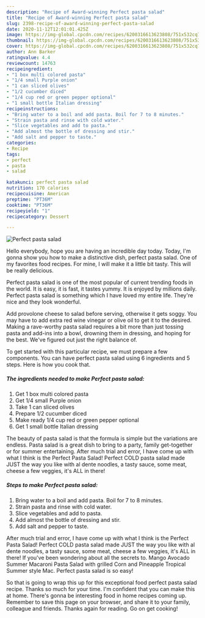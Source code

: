 ```yaml
---
description: "Recipe of Award-winning Perfect pasta salad"
title: "Recipe of Award-winning Perfect pasta salad"
slug: 2398-recipe-of-award-winning-perfect-pasta-salad
date: 2020-11-12T12:01:01.425Z
image: https://img-global.cpcdn.com/recipes/6200316613623808/751x532cq70/perfect-pasta-salad-recipe-main-photo.jpg
thumbnail: https://img-global.cpcdn.com/recipes/6200316613623808/751x532cq70/perfect-pasta-salad-recipe-main-photo.jpg
cover: https://img-global.cpcdn.com/recipes/6200316613623808/751x532cq70/perfect-pasta-salad-recipe-main-photo.jpg
author: Ann Barker
ratingvalue: 4.4
reviewcount: 14763
recipeingredient:
- "1 box multi colored pasta"
- "1/4 small Purple onion"
- "1 can sliced olives"
- "1/2 cucumber diced"
- "1/4 cup red or green pepper optional"
- "1 small bottle Italian dressing"
recipeinstructions:
- "Bring water to a boil and add pasta. Boil for 7 to 8 minutes."
- "Strain pasta and rinse with cold water."
- "Slice vegetables and add to pasta."
- "Add almost the bottle of dressing and stir."
- "Add salt and pepper to taste."
categories:
- Recipe
tags:
- perfect
- pasta
- salad

katakunci: perfect pasta salad 
nutrition: 170 calories
recipecuisine: American
preptime: "PT36M"
cooktime: "PT36M"
recipeyield: "1"
recipecategory: Dessert

---
```



![Perfect pasta salad](https://img-global.cpcdn.com/recipes/6200316613623808/751x532cq70/perfect-pasta-salad-recipe-main-photo.jpg)

Hello everybody, hope you are having an incredible day today. Today, I'm gonna show you how to make a distinctive dish, perfect pasta salad. One of my favorites food recipes. For mine, I will make it a little bit tasty. This will be really delicious.

Perfect pasta salad is one of the most popular of current trending foods in the world. It is easy, it is fast, it tastes yummy. It is enjoyed by millions daily. Perfect pasta salad is something which I have loved my entire life. They're nice and they look wonderful.

Add provolone cheese to salad before serving, otherwise it gets soggy. You may have to add extra red wine vinegar or olive oil to get it to the desired. Making a rave-worthy pasta salad requires a bit more than just tossing pasta and add-ins into a bowl, drowning them in dressing, and hoping for the best. We&#39;ve figured out just the right balance of.


To get started with this particular recipe, we must prepare a few components. You can have perfect pasta salad using 6 ingredients and 5 steps. Here is how you cook that.

<!--inarticleads1-->

##### The ingredients needed to make Perfect pasta salad:

1. Get 1 box multi colored pasta
1. Get 1/4 small Purple onion
1. Take 1 can sliced olives
1. Prepare 1/2 cucumber diced
1. Make ready 1/4 cup red or green pepper optional
1. Get 1 small bottle Italian dressing


The beauty of pasta salad is that the formula is simple but the variations are endless. Pasta salad is a great dish to bring to a party, family get-together or for summer entertaining. After much trial and error, I have come up with what I think is the Perfect Pasta Salad! Perfect COLD pasta salad made JUST the way you like with al dente noodles, a tasty sauce, some meat, cheese a few veggies, it&#39;s ALL in there! 

<!--inarticleads2-->

##### Steps to make Perfect pasta salad:

1. Bring water to a boil and add pasta. Boil for 7 to 8 minutes.
1. Strain pasta and rinse with cold water.
1. Slice vegetables and add to pasta.
1. Add almost the bottle of dressing and stir.
1. Add salt and pepper to taste.


After much trial and error, I have come up with what I think is the Perfect Pasta Salad! Perfect COLD pasta salad made JUST the way you like with al dente noodles, a tasty sauce, some meat, cheese a few veggies, it&#39;s ALL in there! If you&#39;ve been wondering about all the secrets to. Mango Avocado Summer Macaroni Pasta Salad with grilled Corn and Pineapple Tropical Summer style Mac. Perfect pasta salad is so easy! 

So that is going to wrap this up for this exceptional food perfect pasta salad recipe. Thanks so much for your time. I'm confident that you can make this at home. There's gonna be interesting food in home recipes coming up. Remember to save this page on your browser, and share it to your family, colleague and friends. Thanks again for reading. Go on get cooking!
